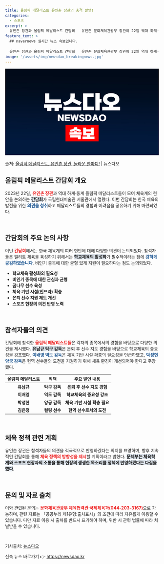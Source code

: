 ```yaml
---
title: 올림픽 메달리스트 유인촌 장관의 충격 발언!
categories:
  - 스포츠
excerpt: >
  유인촌 장관과 올림픽 메달리스트 간담회   유인촌 문화체육관광부 장관이 22일 역대 하계·동계 올림픽 메달리…
feature_text: >
  ## navernews 실시간 뉴스 속보입니다.

  유인촌 장관과 올림픽 메달리스트 간담회   유인촌 문화체육관광부 장관이 22일 역대 하계·동계 올림픽 메달리…
image: '/assets/img/newsdao_breakingnews.jpg'
---
```


![뉴스다오 속보](/assets/img/newsdao_breakingnews.jpg)

<p>출처: <a href="https://newsdao.kr/4981" rel="dofollow">올림픽 메달리스트, 유인촌 장관, 놀라운 한마디!</a> | 뉴스다오</p>

<h2 data-ke-size="size26">올림픽 메달리스트 간담회 개요</h2>

<p data-ke-size="size16">2023년 22일, <b><span style="color: #ee2323;">유인촌 장관</span></b>과 역대 하계·동계 올림픽 메달리스트들이 모여 체육계의 현안을 논의하는 <b><span style="background-color: #21538527;">간담회</span></b>가 국립현대미술관 서울관에서 열렸다. 이번 간담회는 한국 체육의 발전을 위한 <b><span style="color: #1a5490;">의견을 청취</span></b>하고 메달리스트들의 경험과 어려움을 공유하기 위해 마련되었다.</p>

<p data-ke-size="size16">&nbsp;</p>

<h2 data-ke-size="size26">간담회의 주요 논의 사항</h2>

<p data-ke-size="size16">이번 <b><span style="color: #ee2323;">간담회</span></b>에서는 한국 체육계의 여러 현안에 대해 다양한 의견이 논의되었다. 참석자들은 엘리트 체육을 육성하기 위해서는 <b><span style="background-color: #21538527;">학교체육의 활성화</span></b>가 필수적이라는 점에 <b><span style="color: #1a5490;">강하게 공감하였습니다</span></b>. 비인기 종목에 대한 균형 있게 지원이 필요하다는 점도 논의되었다.</p>

<ul>
  <li><b>학교체육 활성화의 필요성</b></li>
  <li><b>비인기 종목에 대한 관심과 균형</b></li>
  <li><b>꿈나무 선수 육성</b></li>
  <li><b>체육 기반 시설(인프라) 확충</b></li>
  <li><b>은퇴 선수 지원 제도 개선</b></li>
  <li><b>스포츠 현장의 의견 반영 노력</b></li>
</ul>

<p data-ke-size="size16">&nbsp;</p>

<h2 data-ke-size="size26">참석자들의 의견</h2>

<p data-ke-size="size16">간담회에 참석한 <b><span style="color: #ee2323;">올림픽 메달리스트들</span></b>은 각자의 종목에서의 경험을 바탕으로 다양한 의견을 제시했다. <b><span style="background-color: #21538527;">유남규 탁구 감독</span></b>은 은퇴 후 선수 지도 경험을 바탕으로 학교체육의 중요성을 강조했다. <b><span style="color: #1a5490;">이배영 역도 감독</span></b>은 체육 기반 시설 확충의 필요성을 언급하였고, <b><span style="color: #1a5490;">박성현 양궁 감독</span></b>은 현역 선수들의 도전을 지원하기 위해 체육 환경이 개선되어야 한다고 주장했다.</p>

<table>
  <thead>
    <tr>
      <th style="text-align: center;"><b>올림픽 메달리스트</b></th>
      <th style="text-align: center;"><b>직책</b></th>
      <th style="text-align: center;"><b>주요 발언 내용</b></th>
    </tr>
  </thead>
  <tbody>
    <tr>
      <td style="text-align: center; height: 17px;"><b>유남규</b></td>
      <td style="text-align: center; height: 17px;"><b>탁구 감독</b></td>
      <td style="text-align: center; height: 17px;"><b>은퇴 후 선수 지도 경험</b></td>
    </tr>
    <tr>
      <td style="text-align: center; height: 17px;"><b>이배영</b></td>
      <td style="text-align: center; height: 17px;"><b>역도 감독</b></td>
      <td style="text-align: center; height: 17px;"><b>학교체육의 중요성 강조</b></td>
    </tr>
    <tr>
      <td style="text-align: center; height: 17px;"><b>박성현</b></td>
      <td style="text-align: center; height: 17px;"><b>양궁 감독</b></td>
      <td style="text-align: center; height: 17px;"><b>체육 기반 시설 확충 필요</b></td>
    </tr>
    <tr>
      <td style="text-align: center; height: 17px;"><b>김은정</b></td>
      <td style="text-align: center; height: 17px;"><b>컬링 선수</b></td>
      <td style="text-align: center; height: 17px;"><b>현역 선수로서의 도전</b></td>
    </tr>
  </tbody>
</table>

<p data-ke-size="size16">&nbsp;</p>

<h2 data-ke-size="size26">체육 정책 관련 계획</h2>

<p data-ke-size="size16">유인촌 장관은 참석자들의 의견을 적극적으로 반영하겠다는 의지를 표명하며, 향후 지속적인 간담회를 통해 <b><span style="color: #ee2323;">체육 정책의 방향성을 제시</span></b>할 계획이라고 밝혔다. <b><span style="background-color: #21538527;">문체부는 체육학계와 스포츠 현장과의 소통을 통해 현장의 생생한 목소리를 정책에 반영하겠다는 다짐을 했다</span></b>.</p>

<p data-ke-size="size16">&nbsp;</p>

<h2 data-ke-size="size26">문의 및 자료 출처</h2>

<p data-ke-size="size16">이와 관련된 문의는 <b><span style="color: #ee2323;">문화체육관광부 체육협력관 국제체육과(044-203-3167)</span></b>으로 가능하며, 관련 자료는 「공공누리 제1유형:출처표시」의 조건에 따라 자유롭게 이용할 수 있습니다. 다만 자료 이용 시 출처를 반드시 표기해야 하며, 위반 시 관련 법률에 따라 처벌받을 수 있습니다.</p>

<p data-ke-size="size16">&nbsp;</p>

<p data-ke-size="size16">기사출처: <a href="https://newsdao.kr/4981">뉴스다오</a></p> 

신속 뉴스 바로가기 👉 <a href="https://newsdao.kr" rel="dofollow">https://newsdao.kr</a>


